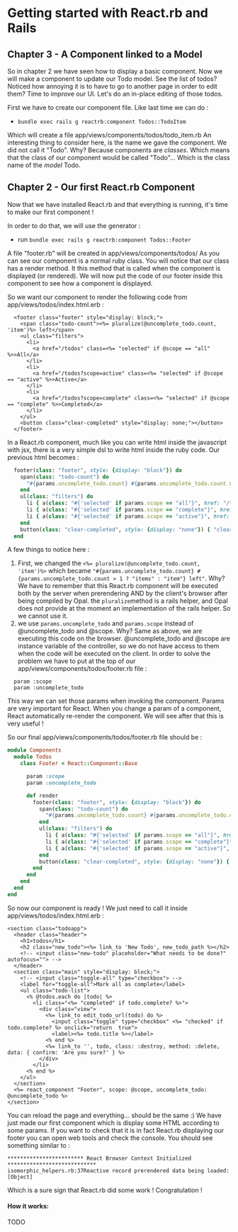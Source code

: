 # Getting started with React.rb and Rails

## Chapter 3 - A Component linked to a Model

So in chapter 2 we have seen how to display a basic component. Now we will make a component to update our Todo model.
See the list of todos? Noticed how annoying it is to have to go to another page in order to edit them? Time to improve
our UI. Let's do an in-place editing of those todos.

First we have to create our component file. Like last time we can do :
* `bundle exec rails g reactrb:component Todos::TodoItem`

Which will create a file app/views/components/todos/todo_item.rb
An interesting thing to consider here, is the name we gave the component. We did not call it "Todo". Why? Because components
are *classes*. Which means that the class of our component would be called "Todo"... Which is the class name of the *model* Todo.





## Chapter 2 - Our first React.rb Component

Now that we have installed React.rb and that everything is running, it's time to make our first component !

In order to do that, we will use the generator :

* run `bundle exec rails g reactrb:component Todos::Footer`

A file "footer.rb" will be created in app/views/components/todos/
As you can see our component is a normal ruby class. You will notice that our class has a render method. It this method
that is called when the component is displayed (or rendered). We will now put the code of our footer inside this component
to see how a component is displayed.

So we want our component to render the following code from app/views/todos/index.html.erb :
```
  <footer class="footer" style="display: block;">
    <span class="todo-count"><%= pluralize(@uncomplete_todo.count, 'item')%> left</span>
    <ul class="filters">
      <li>
        <a href="/todos" class=<%= "selected" if @scope == "all" %>>All</a>
      </li>
      <li>
        <a href="/todos?scope=active" class=<%= "selected" if @scope == "active" %>>Active</a>
      </li>
      <li>
        <a href="/todos?scope=complete" class=<%= "selected" if @scope == "complete" %>>Completed</a>
      </li>
    </ul>
    <button class="clear-completed" style="display: none;"></button>
  </footer>
```

In a React.rb component, much like you can write html inside the javascript with jsx, there is a very simple dsl to write html
inside the ruby code. Our previous html becomes :

```ruby
  footer(class: "footer", style: {display: "block"}) do
    span(class: "todo-count") do
      "#{params.uncomplete_todo.count} #{params.uncomplete_todo.count > 1 ? "items" : "item"} left"
    end
    ul(class: "filters") do
      li { a(class: "#{'selected' if params.scope == "all"}", href: "/todos") { "All" }}
      li { a(class: "#{'selected' if params.scope == "complete"}", href: "/todos?scope=complete") { "Completed" }}
      li { a(class: "#{'selected' if params.scope == "active"}", href: "/todos?scope=active") { "Active" }}
    end
    button(class: "clear-completed", style: {display: "none"}) { "clear completed" }
  end
```

A few things to notice here :
1. First, we changed the `<%= pluralize(@uncomplete_todo.count, 'item')%>` which became `"#{params.uncomplete_todo.count} #{params.uncomplete_todo.count > 1 ? "items" : "item"} left"`. Why? We have to remember that this React.rb component will be executed both by the server when prerendering AND by the client's browser after being compiled by Opal. the `pluralize`method is a rails helper, and Opal does not provide at the moment an implementation of the rails helper. So we cannot use it.
2. we use `params.uncomplete_todo` and `params.scope` instead of @uncomplete_todo and @scope. Why? Same as above, we are executing this code on the browser. @uncomplete_todo and @scope are instance variable of the controller, so we do not have access to them when the code will be executed on the client. In order to solve the problem we have to put at the top of our app/views/components/todos/footer.rb file :

```
  param :scope
  param :uncomplete_todo
```

This way we can set those params when invoking the component. Params are very important for React. When you change a param of a component, React automatically re-render the component. We will see after that this is very useful !

So our final app/views/components/todos/footer.rb file should be :

```ruby
module Components
  module Todos
    class Footer < React::Component::Base

      param :scope
      param :uncomplete_todo

      def render
        footer(class: "footer", style: {display: "block"}) do
          span(class: "todo-count") do
            "#{params.uncomplete_todo.count} #{params.uncomplete_todo.count > 1 ? "items" : "item"} left"
          end
          ul(class: "filters") do
            li { a(class: "#{'selected' if params.scope == "all"}", href: "/todos") { "All" }}
            li { a(class: "#{'selected' if params.scope == "complete"}", href: "/todos?scope=complete") { "Completed" }}
            li { a(class: "#{'selected' if params.scope == "active"}", href: "/todos?scope=active") { "Active" }}
          end
          button(class: "clear-completed", style: {display: "none"}) { "clear completed" }
        end
      end
    end
  end
end
```

So now our component is ready ! We just need to call it inside app/views/todos/index.html.erb :

```
<section class="todoapp">
  <header class="header">
    <h1>todos</h1>
    <h2 class="new_todo"><%= link_to 'New Todo', new_todo_path %></h2>
    <!-- <input class="new-todo" placeholder="What needs to be done?" autofocus=""> -->
  </header>
  <section class="main" style="display: block;">
    <!-- <input class="toggle-all" type="checkbox"> -->
    <label for="toggle-all">Mark all as complete</label>
    <ul class="todo-list">
      <% @todos.each do |todo| %>
        <li class="<%= "completed" if todo.complete? %>">
          <div class="view">
            <%= link_to edit_todo_url(todo) do %>
              <input class="toggle" type="checkbox" <%= "checked" if todo.complete? %> onclick="return  true">
              <label><%= todo.title %></label>
            <% end %>
            <%= link_to '', todo, class: :destroy, method: :delete, data: { confirm: 'Are you sure?' } %>
          </div>
        </li>
      <% end %>
    </ul>
  </section>
  <%= react_component "Footer", scope: @scope, uncomplete_todo: @uncomplete_todo %>
</section>
```

You can reload the page and everything... should be the same :) We have just made our first component which is display some HTML according to some params. If you want to check that it is in fact React.rb displaying our footer you can open web tools and check the console. You should see something similar to :
```
************************ React Browser Context Initialized ****************************
isomorphic_helpers.rb:37Reactive record prerendered data being loaded: [Object]
```

Which is a sure sign that React.rb did some work ! Congratulation !


#### How it works:

TODO
